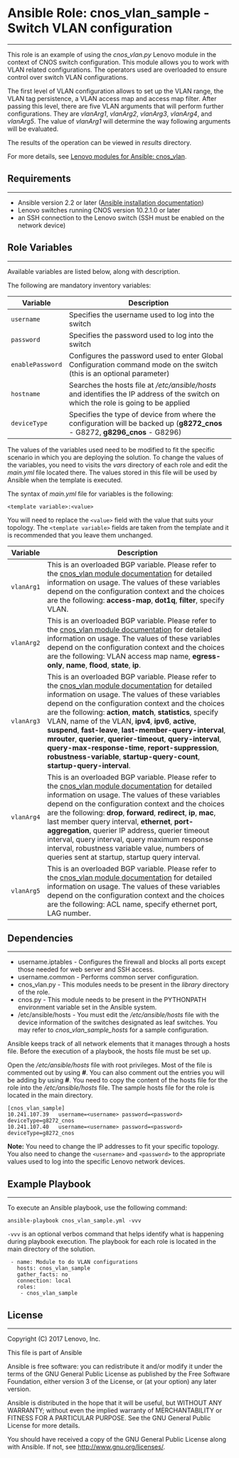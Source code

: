 # Ansible Role: cnos_vlan_sample - Switch VLAN configuration
---
<add role description below>

This role is an example of using the *cnos_vlan.py* Lenovo module in the context of CNOS switch configuration. This module allows you to work with VLAN related configurations. The operators used are overloaded to ensure control over switch VLAN configurations.

The first level of VLAN configuration allows to set up the VLAN range, the VLAN tag persistence, a VLAN access map and access map filter. After passing this level, there are five VLAN arguments that will perform further configurations. They are *vlanArg1*, *vlanArg2*, *vlanArg3*, *vlanArg4*, and *vlanArg5*. The value of *vlanArg1* will determine the way following arguments will be evaluated.

The results of the operation can be viewed in *results* directory.

For more details, see [Lenovo modules for Ansible: cnos_vlan](http://systemx.lenovofiles.com/help/index.jsp?topic=%2Fcom.lenovo.switchmgt.ansible.doc%2Fcnos_vlan.html&cp=0_3_1_0_4_14).


## Requirements
---
<add role requirements information below>

- Ansible version 2.2 or later ([Ansible installation documentation](http://docs.ansible.com/ansible/intro_installation.html))
- Lenovo switches running CNOS version 10.2.1.0 or later
- an SSH connection to the Lenovo switch (SSH must be enabled on the network device)


## Role Variables
---
<add role variables information below>

Available variables are listed below, along with description.

The following are mandatory inventory variables:

Variable | Description
--- | ---
`username` | Specifies the username used to log into the switch
`password` | Specifies the password used to log into the switch
`enablePassword` | Configures the password used to enter Global Configuration command mode on the switch (this is an optional parameter)
`hostname` | Searches the hosts file at */etc/ansible/hosts* and identifies the IP address of the switch on which the role is going to be applied
`deviceType` | Specifies the type of device from where the configuration will be backed up (**g8272_cnos** - G8272, **g8296_cnos** - G8296)

The values of the variables used need to be modified to fit the specific scenario in which you are deploying the solution. To change the values of the variables, you need to visits the *vars* directory of each role and edit the *main.yml* file located there. The values stored in this file will be used by Ansible when the template is executed.

The syntax of *main.yml* file for variables is the following:

```
<template variable>:<value>
```

You will need to replace the `<value>` field with the value that suits your topology. The `<template variable>` fields are taken from the template and it is recommended that you leave them unchanged.

Variable | Description
--- | ---
`vlanArg1` | This is an overloaded BGP variable. Please refer to the [cnos_vlan module documentation](http://ralfss28.labs.lenovo.com:5555/help/topic/com.lenovo.switchmgt.ansible.doc/cnos_vlan.html?cp=0_3_1_0_2_16) for detailed information on usage. The values of these variables depend on the configuration context and the choices are the following: **access-map**, **dot1q**, **filter**, specify VLAN.
`vlanArg2` | This is an overloaded BGP variable. Please refer to the [cnos_vlan module documentation](http://ralfss28.labs.lenovo.com:5555/help/topic/com.lenovo.switchmgt.ansible.doc/cnos_vlan.html?cp=0_3_1_0_2_16) for detailed information on usage. The values of these variables depend on the configuration context and the choices are the following: VLAN access map name, **egress-only**, **name**, **flood**, **state**, **ip**.
`vlanArg3` | This is an overloaded BGP variable. Please refer to the [cnos_vlan module documentation](http://ralfss28.labs.lenovo.com:5555/help/topic/com.lenovo.switchmgt.ansible.doc/cnos_vlan.html?cp=0_3_1_0_2_16) for detailed information on usage. The values of these variables depend on the configuration context and the choices are the following: **action**, **match**, **statistics**, specify VLAN, name of the VLAN, **ipv4**, **ipv6**, **active**, **suspend**, **fast-leave**, **last-member-query-interval**, **mrouter**, **querier**, **querier-timeout**, **query-interval**, **query-max-response-time**, **report-suppression**, **robustness-variable**, **startup-query-count**, **startup-query-interval**.
`vlanArg4` | This is an overloaded BGP variable. Please refer to the [cnos_vlan module documentation](http://ralfss28.labs.lenovo.com:5555/help/topic/com.lenovo.switchmgt.ansible.doc/cnos_vlan.html?cp=0_3_1_0_2_16) for detailed information on usage. The values of these variables depend on the configuration context and the choices are the following: **drop**, **forward**, **redirect**, **ip**, **mac**, last member query interval, **ethernet**, **port-aggregation**, querier IP address, querier timeout interval, query interval, query maximum response interval, robustness variable value, numbers of queries sent at startup, startup query interval.
`vlanArg5` | This is an overloaded BGP variable. Please refer to the [cnos_vlan module documentation](http://ralfss28.labs.lenovo.com:5555/help/topic/com.lenovo.switchmgt.ansible.doc/cnos_vlan.html?cp=0_3_1_0_2_16) for detailed information on usage. The values of these variables depend on the configuration context and the choices are the following: ACL name, specify ethernet port, LAG number.


## Dependencies
---
<add dependencies information below>

- username.iptables - Configures the firewall and blocks all ports except those needed for web server and SSH access.
- username.common - Performs common server configuration.
- cnos_vlan.py - This modules needs to be present in the *library* directory of the role.
- cnos.py - This module needs to be present in the PYTHONPATH environment variable set in the Ansible system.
- /etc/ansible/hosts - You must edit the */etc/ansible/hosts* file with the device information of the switches designated as leaf switches. You may refer to *cnos_vlan_sample_hosts* for a sample configuration.

Ansible keeps track of all network elements that it manages through a hosts file. Before the execution of a playbook, the hosts file must be set up.

Open the */etc/ansible/hosts* file with root privileges. Most of the file is commented out by using **#**. You can also comment out the entries you will be adding by using **#**. You need to copy the content of the hosts file for the role into the */etc/ansible/hosts* file. The sample hosts file for the role is located in the main directory.

```
[cnos_vlan_sample]
10.241.107.39   username=<username> password=<password> deviceType=g8272_cnos
10.241.107.40   username=<username> password=<password> deviceType=g8272_cnos 
```
    
**Note:** You need to change the IP addresses to fit your specific topology. You also need to change the `<username>` and `<password>` to the appropriate values used to log into the specific Lenovo network devices.


## Example Playbook
---
<add playbook samples below>

To execute an Ansible playbook, use the following command:

```
ansible-playbook cnos_vlan_sample.yml -vvv
```

`-vvv` is an optional verbos command that helps identify what is happening during playbook execution. The playbook for each role is located in the main directory of the solution.

```
 - name: Module to do VLAN configurations
   hosts: cnos_vlan_sample
   gather_facts: no
   connection: local
   roles:
    - cnos_vlan_sample
```


## License
---
<add license information below>
Copyright (C) 2017 Lenovo, Inc.

This file is part of Ansible

Ansible is free software: you can redistribute it and/or modify it under the terms of the GNU General Public License as published by the Free Software Foundation, either version 3 of the License, or (at your option) any later version.

Ansible is distributed in the hope that it will be useful, but WITHOUT ANY WARRANTY; without even the implied warranty of MERCHANTABILITY or FITNESS FOR A PARTICULAR PURPOSE.  See the GNU General Public License for more details.

You should have received a copy of the GNU General Public License along with Ansible.  If not, see <http://www.gnu.org/licenses/>.